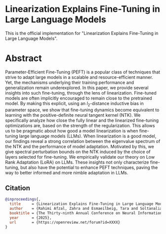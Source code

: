 # Linearization Explains Fine-Tuning in Large Language Models
This is the official implementation for "Linearization Explains Fine-Tuning in Large Language Models".

# Abstract
Parameter-Efficient Fine-Tuning (PEFT) is a popular class of techniques that strive to adapt large models in a scalable and resource-efficient manner. Yet, the mechanisms underlying their training performance and generalization remain underexplored. In this paper, we provide several insights into such fine-tuning, through the lens of linearization. Fine-tuned models are often implicitly encouraged to remain close to the pretrained model. By making this explicit, using an $l_2$-distance inductive bias in parameter space, we show that fine-tuning dynamics become equivalent to learning with the positive-definite neural tangent kernel (NTK). We specifically analyze how close the fully linear and the linearized fine-tuning optimizations are, based on the strength of the regularization. This allows us to be pragmatic about how good a model linearization is when fine-tuning large language models (LLMs). When linearization is a good model, our findings reveal a strong correlation between the eigenvalue spectrum of the NTK and the performance of model adaptation. Motivated by this, we give spectral perturbation bounds on the NTK induced by the choice of layers selected for fine-tuning. We empirically validate our theory on Low Rank Adaptation (LoRA) on LLMs. These insights not only characterize fine-tuning, but also have the potential to enhance PEFT techniques, paving the way to better informed and more nimble adaptation in LLMs.

## Citation
```bibtex
@inproceedings{,
  title     = {Linearization Explains Fine-Tuning in Large Language Models},
  author    = {Rahimi Afzal, Zahra and Esmaeilbeig, Tara and Soltanalian, Mojtaba and Ohannessian, Mesrob I.},
  booktitle = {The Thirty-ninth Annual Conference on Neural Information Processing Systems},
  year      = {2025},
  url       = {https://openreview.net/forum?id=XXXX} 
}

